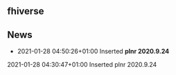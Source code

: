 ## fhiverse

## News
- 2021-01-28 04:50:26+01:00 Inserted **plnr 2020.9.24**

2021-01-28 04:30:47+01:00 Inserted plnr 2020.9.24

